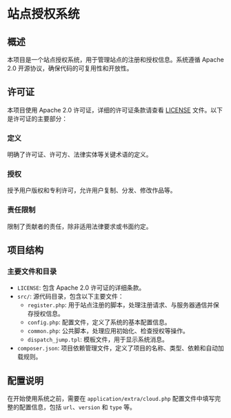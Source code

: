 # 站点授权系统

## 概述
本项目是一个站点授权系统，用于管理站点的注册和授权信息。系统遵循 Apache 2.0 开源协议，确保代码的可复用性和开放性。

## 许可证
本项目使用 Apache 2.0 许可证，详细的许可证条款请查看 [LICENSE](e:\phpstudy_pro\site-authorization\LICENSE) 文件。以下是许可证的主要部分：
### 定义
明确了许可证、许可方、法律实体等关键术语的定义。
### 授权
授予用户版权和专利许可，允许用户复制、分发、修改作品等。
### 责任限制
限制了贡献者的责任，除非适用法律要求或书面约定。

## 项目结构
### 主要文件和目录
- `LICENSE`: 包含 Apache 2.0 许可证的详细条款。
- `src/`: 源代码目录，包含以下主要文件：
  - `register.php`: 用于站点注册的脚本，处理注册请求、与服务器通信并保存授权信息。
  - `config.php`: 配置文件，定义了系统的基本配置信息。
  - `common.php`: 公共脚本，处理应用初始化、检查授权等操作。
  - `dispatch_jump.tpl`: 模板文件，用于显示系统消息。
- `composer.json`: 项目依赖管理文件，定义了项目的名称、类型、依赖和自动加载规则。

## 配置说明
在开始使用系统之前，需要在 `application/extra/cloud.php` 配置文件中填写完整的配置信息，包括 `url`、`version` 和 `type` 等。
